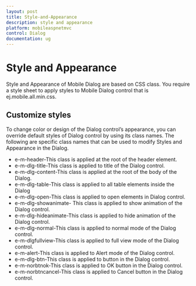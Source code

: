 ```yaml
---
layout: post
title: Style-and-Appearance
description: style and appearance
platform: mobileaspnetmvc
control: Dialog
documentation: ug
---
```


# Style and Appearance

Style and Appearance of Mobile Dialog are based on CSS class. You require a style sheet to apply styles to Mobile Dialog control that is ej.mobile.all.min.css.

## Customize styles

To change color or design of the Dialog control’s appearance, you can override default styles of Dialog control by using its class names. The following are specific class names that can be used to modify Styles and Appearance in the Dialog.

* e-m-header-This class is applied at the root of the header element.
* e-m-dlg-title-This class is applied to title of the Dialog control.
* e-m-dlg-content-This class is applied at the root of the body of the Dialog.
* e-m-dlg-table-This class is applied to all table elements inside the Dialog
* e-m-dlg-open-This class is applied to open elements in Dialog control.
* e-m-dlg-showanimate- This class is applied to show animation of the Dialog control.
* e-m-dlg-hideanimate-This class is applied to hide animation of the Dialog control.
* e-m-dlg-normal-This class is applied to normal mode of the Dialog control.
* e-m-dlgfullview-This class is applied to full view mode of the Dialog control.
* e-m-alert-This class is applied to Alert mode of the Dialog control.
* e-m-dlg-btn-This class is applied to button in the Dialog control.
* e-m-norbtnok-This class is applied to OK button in the Dialog control.
* e-m-norbtncancel-This class is applied to Cancel button in the Dialog control.



